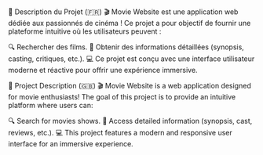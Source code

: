 📝 Description du Projet (🇫🇷)
🎬 Movie Website est une application web dédiée aux passionnés de cinéma ! Ce projet a pour objectif de fournir une plateforme intuitive où les utilisateurs peuvent :

🔍 Rechercher des films.
📖 Obtenir des informations détaillées (synopsis, casting, critiques, etc.).
💻 Ce projet est conçu avec une interface utilisateur moderne et réactive pour offrir une expérience immersive.

📝 Project Description (🇬🇧)
🎬 Movie Website is a web application designed for movie enthusiasts! The goal of this project is to provide an intuitive platform where users can:

🔍 Search for movies shows.
📖 Access detailed information (synopsis, cast, reviews, etc.).
💻 This project features a modern and responsive user interface for an immersive experience.
